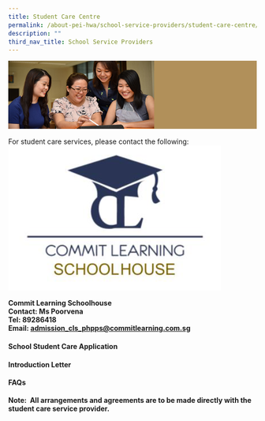 ```yaml
---
title: Student Care Centre
permalink: /about-pei-hwa/school-service-providers/student-care-centre/
description: ""
third_nav_title: School Service Providers
---
```

![](/images/Website%20Banners%20Subpage/948x260%20masterhead%20-%20About%20Pei%20Hwa4.jpg)

For student care services, please contact the following:
![commit learning student care](/images/commit%20learning%20logo.png)

  **Commit Learning Schoolhouse  
Contact: Ms Poorvena  
Tel: 89286418  
Email: [admission\_cls\_phpps@commitlearning.com.sg](mailto:admission_cls_phpps@commitlearning.com.sg)**

#### School Student Care Application
#### Introduction Letter
#### FAQs

**Note:  All arrangements and agreements are to be made directly with the student care service provider.**
